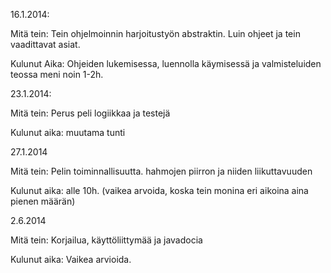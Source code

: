 ﻿16.1.2014:

Mitä tein:
Tein ohjelmoinnin harjoitustyön abstraktin. Luin ohjeet ja tein vaadittavat asiat.   

Kulunut Aika:
Ohjeiden lukemisessa, luennolla käymisessä ja valmisteluiden teossa meni noin 1-2h.


23.1.2014:

Mitä tein:
Perus peli logiikkaa ja testejä

Kulunut aika:
muutama tunti

27.1.2014

Mitä tein:
Pelin toiminnallisuutta. hahmojen piirron ja niiden liikuttavuuden

Kulunut aika:
alle 10h. (vaikea arvoida, koska tein monina eri aikoina aina pienen määrän)

2.6.2014

Mitä tein:
Korjailua, käyttöliittymää ja javadocia

Kulunut aika:
Vaikea arvioida.